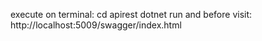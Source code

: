 execute on terminal: cd apirest 
                     dotnet run
and before visit: http://localhost:5009/swagger/index.html
